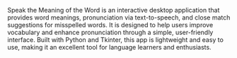 Speak the Meaning of the Word is an interactive desktop application that provides word meanings, pronunciation via text-to-speech, and close match suggestions for misspelled words. It is designed to help users improve vocabulary and enhance pronunciation through a simple, user-friendly interface. Built with Python and Tkinter, this app is lightweight and easy to use, making it an excellent tool for language learners and enthusiasts.
